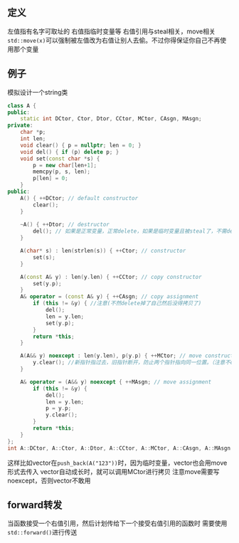 ## 定义
左值指有名字可取址的
右值指临时变量等
右值引用与steal相关，move相关
`std::move(x)`可以强制被左值改为右值让别人去偷。不过你得保证你自己不再使用那个变量

## 例子
模拟设计一个string类
```c++
class A {
public:
	static int DCtor, Ctor, Dtor, CCtor, MCtor, CAsgn, MAsgn;
private:
	char *p;
	int len;
	void clear() { p = nullptr; len = 0; }
	void del() { if (p) delete p; }
	void set(const char *s) {
		p = new char[len+1];
		memcpy(p, s, len);
		p[len] = 0;
	}
public:
	A() { ++DCtor; // default constructor
		clear();
	} 
	
	~A() { ++Dtor; // destructor
		del(); // 如果是正常变量，正常delete，如果是临时变量且被steal了，不需delete
	}

	A(char* s) : len(strlen(s)) { ++Ctor; // constructor
		set(s);
	}

	A(const A& y) : len(y.len) { ++CCtor; // copy constructor
		set(y.p);
	}
	A& operator = (const A& y) { ++CAsgn; // copy assignment
		if (this != &y) { //注意(不然delete掉了自己然后没得拷贝了)
			del();
			len = y.len;
			set(y.p);
		}
		return *this;
	}

	A(A&& y) noexcept : len(y.len), p(y.p) { ++MCtor; // move constructor
		y.clear(); //新指针指过去，旧指针断开，防止两个指针指向同一位置。（注意不del 
	}

	A& operator = (A&& y) noexcept { ++MAsgn; // move assignment
		if (this != &y) {
			del();
			len = y.len;
			p = y.p;
			y.clear();
		}
		return *this;
	}
};
int A::DCtor, A::Ctor, A::Dtor, A::CCtor, A::MCtor, A::CAsgn, A::MAsgn = 0;
```
这样比如vector在`push_back(A("123"))`时，因为临时变量，vector也会用move形式去传入
vector自动成长时，就可以调用MCtor进行拷贝
注意move需要写noexcept，否则vector不敢用

## forward转发
当函数接受一个右值引用，然后计划传给下一个接受右值引用的函数时
需要使用`std::forward()`进行传送